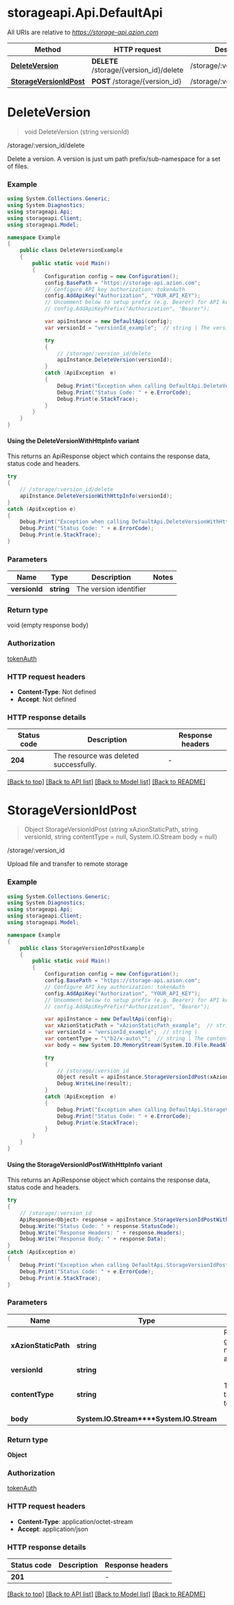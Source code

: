 # storageapi.Api.DefaultApi

All URIs are relative to *https://storage-api.azion.com*

| Method | HTTP request | Description |
|--------|--------------|-------------|
| [**DeleteVersion**](DefaultApi.md#deleteversion) | **DELETE** /storage/{version_id}/delete | /storage/:version_id/delete |
| [**StorageVersionIdPost**](DefaultApi.md#storageversionidpost) | **POST** /storage/{version_id} | /storage/:version_id |

<a id="deleteversion"></a>
# **DeleteVersion**
> void DeleteVersion (string versionId)

/storage/:version_id/delete

Delete a version. A version is just um path prefix/sub-namespace for a set of files.

### Example
```csharp
using System.Collections.Generic;
using System.Diagnostics;
using storageapi.Api;
using storageapi.Client;
using storageapi.Model;

namespace Example
{
    public class DeleteVersionExample
    {
        public static void Main()
        {
            Configuration config = new Configuration();
            config.BasePath = "https://storage-api.azion.com";
            // Configure API key authorization: tokenAuth
            config.AddApiKey("Authorization", "YOUR_API_KEY");
            // Uncomment below to setup prefix (e.g. Bearer) for API key, if needed
            // config.AddApiKeyPrefix("Authorization", "Bearer");

            var apiInstance = new DefaultApi(config);
            var versionId = "versionId_example";  // string | The version identifier

            try
            {
                // /storage/:version_id/delete
                apiInstance.DeleteVersion(versionId);
            }
            catch (ApiException  e)
            {
                Debug.Print("Exception when calling DefaultApi.DeleteVersion: " + e.Message);
                Debug.Print("Status Code: " + e.ErrorCode);
                Debug.Print(e.StackTrace);
            }
        }
    }
}
```

#### Using the DeleteVersionWithHttpInfo variant
This returns an ApiResponse object which contains the response data, status code and headers.

```csharp
try
{
    // /storage/:version_id/delete
    apiInstance.DeleteVersionWithHttpInfo(versionId);
}
catch (ApiException e)
{
    Debug.Print("Exception when calling DefaultApi.DeleteVersionWithHttpInfo: " + e.Message);
    Debug.Print("Status Code: " + e.ErrorCode);
    Debug.Print(e.StackTrace);
}
```

### Parameters

| Name | Type | Description | Notes |
|------|------|-------------|-------|
| **versionId** | **string** | The version identifier |  |

### Return type

void (empty response body)

### Authorization

[tokenAuth](../README.md#tokenAuth)

### HTTP request headers

 - **Content-Type**: Not defined
 - **Accept**: Not defined


### HTTP response details
| Status code | Description | Response headers |
|-------------|-------------|------------------|
| **204** | The resource was deleted successfully. |  -  |

[[Back to top]](#) [[Back to API list]](../README.md#documentation-for-api-endpoints) [[Back to Model list]](../README.md#documentation-for-models) [[Back to README]](../README.md)

<a id="storageversionidpost"></a>
# **StorageVersionIdPost**
> Object StorageVersionIdPost (string xAzionStaticPath, string versionId, string contentType = null, System.IO.Stream body = null)

/storage/:version_id

Upload file and transfer to remote storage

### Example
```csharp
using System.Collections.Generic;
using System.Diagnostics;
using storageapi.Api;
using storageapi.Client;
using storageapi.Model;

namespace Example
{
    public class StorageVersionIdPostExample
    {
        public static void Main()
        {
            Configuration config = new Configuration();
            config.BasePath = "https://storage-api.azion.com";
            // Configure API key authorization: tokenAuth
            config.AddApiKey("Authorization", "YOUR_API_KEY");
            // Uncomment below to setup prefix (e.g. Bearer) for API key, if needed
            // config.AddApiKeyPrefix("Authorization", "Bearer");

            var apiInstance = new DefaultApi(config);
            var xAzionStaticPath = "xAzionStaticPath_example";  // string | Required in order to get the path and file name. i.e.: assets/css/main.css
            var versionId = "versionId_example";  // string | 
            var contentType = "\"b2/x-auto\"";  // string | The content type of the file (Example: text/plain). (optional)  (default to "b2/x-auto")
            var body = new System.IO.MemoryStream(System.IO.File.ReadAllBytes("/path/to/file.txt"));  // System.IO.Stream |  (optional) 

            try
            {
                // /storage/:version_id
                Object result = apiInstance.StorageVersionIdPost(xAzionStaticPath, versionId, contentType, body);
                Debug.WriteLine(result);
            }
            catch (ApiException  e)
            {
                Debug.Print("Exception when calling DefaultApi.StorageVersionIdPost: " + e.Message);
                Debug.Print("Status Code: " + e.ErrorCode);
                Debug.Print(e.StackTrace);
            }
        }
    }
}
```

#### Using the StorageVersionIdPostWithHttpInfo variant
This returns an ApiResponse object which contains the response data, status code and headers.

```csharp
try
{
    // /storage/:version_id
    ApiResponse<Object> response = apiInstance.StorageVersionIdPostWithHttpInfo(xAzionStaticPath, versionId, contentType, body);
    Debug.Write("Status Code: " + response.StatusCode);
    Debug.Write("Response Headers: " + response.Headers);
    Debug.Write("Response Body: " + response.Data);
}
catch (ApiException e)
{
    Debug.Print("Exception when calling DefaultApi.StorageVersionIdPostWithHttpInfo: " + e.Message);
    Debug.Print("Status Code: " + e.ErrorCode);
    Debug.Print(e.StackTrace);
}
```

### Parameters

| Name | Type | Description | Notes |
|------|------|-------------|-------|
| **xAzionStaticPath** | **string** | Required in order to get the path and file name. i.e.: assets/css/main.css |  |
| **versionId** | **string** |  |  |
| **contentType** | **string** | The content type of the file (Example: text/plain). | [optional] [default to &quot;b2/x-auto&quot;] |
| **body** | **System.IO.Stream****System.IO.Stream** |  | [optional]  |

### Return type

**Object**

### Authorization

[tokenAuth](../README.md#tokenAuth)

### HTTP request headers

 - **Content-Type**: application/octet-stream
 - **Accept**: application/json


### HTTP response details
| Status code | Description | Response headers |
|-------------|-------------|------------------|
| **201** |  |  -  |

[[Back to top]](#) [[Back to API list]](../README.md#documentation-for-api-endpoints) [[Back to Model list]](../README.md#documentation-for-models) [[Back to README]](../README.md)


